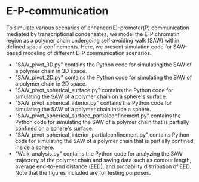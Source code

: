 # E-P-communication
To simulate various scenarios of enhancer(E)-promoter(P) communication mediated by transcriptional condensates, we model the E-P chromatin region as a polymer chain undergoing self-avoiding walk (SAW) within defined spatial confinements. Here, we present simulation code for SAW-based modeling of different E–P communication scenarios.
- "SAW_pivot_3D.py" contains the Python code for simulating the SAW of a polymer chain in 3D space.
- "SAW_pivot_2D.py" contains the Python code for simulating the SAW of a polymer chain in 2D space.
- "SAW_pivot_spherical_surface.py" contains the Python code for simulating the SAW of a polymer chain on a sphere's surface.             
- "SAW_pivot_spherical_interior.py" contains the Python code for simulating the SAW of a polymer chain inside a sphere.
- "SAW_pivot_spherical_surface_partialconfinement.py" contains the Python code for simulating the SAW of a polymer chain that is partially confined on a sphere's surface.     
- "SAW_pivot_spherical_interior_partialconfinement.py" contains Python code for simulating the SAW of a polymer chain that is partially confined inside a sphere.
- "Walk_analysis.py" contains the Python code for analyzing the SAW trajectory of the polymer chain and saving data such as contour length, average end-to-end distance (EED), and probability distribution of EED. Note that the figures included are for testing purposes.
